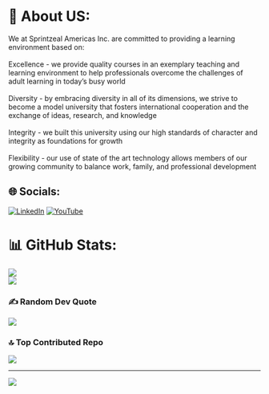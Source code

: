 # 💫 About US:
We at Sprintzeal Americas Inc. are committed to providing a learning environment based on:<br><br>Excellence - we provide quality courses in an exemplary teaching and learning environment to help professionals overcome the challenges of adult learning in today’s busy world<br><br>Diversity - by embracing diversity in all of its dimensions, we strive to become a model university that fosters international cooperation and the exchange of ideas, research, and knowledge<br><br>Integrity - we built this university using our high standards of character and integrity as foundations for growth<br><br>Flexibility - our use of state of the art technology allows members of our growing community to balance work, family, and professional development


## 🌐 Socials:
[![LinkedIn](https://img.shields.io/badge/LinkedIn-%230077B5.svg?logo=linkedin&logoColor=white)](https://linkedin.com/in/https://in.linkedin.com/company/sprintzeal) [![YouTube](https://img.shields.io/badge/YouTube-%23FF0000.svg?logo=YouTube&logoColor=white)](https://www.youtube.com/channel/UCzooKZaBjO85GF7DXL6SP4g) 


# 📊 GitHub Stats:
![](https://github-readme-stats.vercel.app/api?username=sprintzeal&theme=dark&hide_border=false&include_all_commits=false&count_private=false)<br/>
![](https://github-readme-streak-stats.herokuapp.com/?user=sprintzeal&theme=dark&hide_border=false)<br/>



### ✍️ Random Dev Quote
![](https://quotes-github-readme.vercel.app/api?type=horizontal&theme=radical)

### 🔝 Top Contributed Repo
![](https://github-contributor-stats.vercel.app/api?username=sprintzeal&limit=5&theme=dark&combine_all_yearly_contributions=true)

---
[![](https://visitcount.itsvg.in/api?id=sprintzeal&icon=0&color=0)](https://visitcount.itsvg.in)

<!-- Proudly created with GPRM ( https://gprm.itsvg.in ) -->

